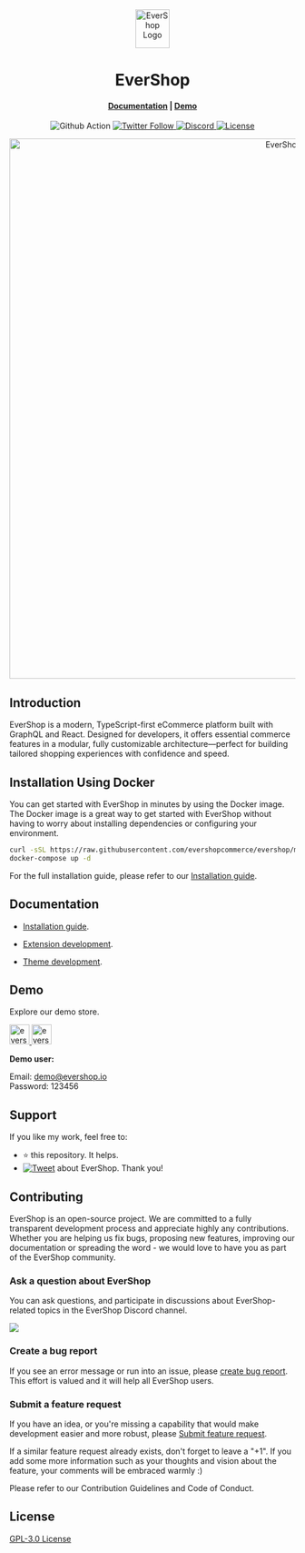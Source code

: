 <p>&nbsp;&nbsp;&nbsp;&nbsp;&nbsp;&nbsp;</p>
<p align="center">
<img width="60" height="68" alt="EverShop Logo" src="https://edas-hz.oss-cn-hangzhou.aliyuncs.com/edas-apps/charts-store/evershop/image/logo-green.png"/>
</p>
<p align="center">
  <h1 align="center">EverShop</h1>
</p>
<h4 align="center">
    <a href="https://evershop.io/docs/development/getting-started/introduction">Documentation</a> |
    <a href="https://demo.evershop.io/">Demo</a>
</h4>

<p align="center">
  <img src="https://edas-hz.oss-cn-hangzhou.aliyuncs.com/edas-apps/charts-store/evershop/image/badge.svg" alt="Github Action">
  <a href="https://twitter.com/evershopjs">
    <img alt="Twitter Follow" src="https://edas-hz.oss-cn-hangzhou.aliyuncs.com/edas-apps/charts-store/evershop/image/evershopjs.svg">
  </a>
  <a href="https://discord.gg/GSzt7dt7RM">
    <img src="https://edas-hz.oss-cn-hangzhou.aliyuncs.com/edas-apps/charts-store/evershop/image/757179260417867879.svg" alt="Discord">
  </a>
  <a href="https://opensource.org/licenses/GPL-3.0">
    <img src="https://edas-hz.oss-cn-hangzhou.aliyuncs.com/edas-apps/charts-store/evershop/image/License-GPLv3-blue.svg" alt="License">
  </a>
</p>

<p align="center">
<img alt="EverShop" width="950" src="https://edas-hz.oss-cn-hangzhou.aliyuncs.com/edas-apps/charts-store/evershop/image/banner.png"/>
</p>

## Introduction

EverShop is a modern, TypeScript-first eCommerce platform built with GraphQL and React. Designed for developers, it offers essential commerce features in a modular, fully customizable architecture—perfect for building tailored shopping experiences with confidence and speed.

## Installation Using Docker

You can get started with EverShop in minutes by using the Docker image. The Docker image is a great way to get started with EverShop without having to worry about installing dependencies or configuring your environment.

```bash
curl -sSL https://raw.githubusercontent.com/evershopcommerce/evershop/main/docker-compose.yml > docker-compose.yml
docker-compose up -d
```

For the full installation guide, please refer to our [Installation guide](https://evershop.io/docs/development/getting-started/installation-guide).

## Documentation

- [Installation guide](https://evershop.io/docs/development/getting-started/installation-guide).

- [Extension development](https://evershop.io/docs/development/module/create-your-first-extension).

- [Theme development](https://evershop.io/docs/development/theme/theme-overview).

## Demo

Explore our demo store.

<p align="left">
  <a href="https://demo.evershop.io/admin" target="_blank">
    <img alt="evershop-backend-demo" height="35" alt="EverShop Admin Demo" src="https://edas-hz.oss-cn-hangzhou.aliyuncs.com/edas-apps/charts-store/evershop/image/evershop-demo-back.png"/>
  </a>
  <a href="https://demo.evershop.io/" target="_blank">
    <img alt="evershop-store-demo" height="35" alt="EverShop Store Demo" src="https://edas-hz.oss-cn-hangzhou.aliyuncs.com/edas-apps/charts-store/evershop/image/evershop-demo-front.png"/>
  </a>
</p>
<b>Demo user:</b>

Email: demo@evershop.io<br/>
Password: 123456

## Support

If you like my work, feel free to:

- ⭐ this repository. It helps.
- [![Tweet](https://edas-hz.oss-cn-hangzhou.aliyuncs.com/edas-apps/charts-store/evershop/image/shields.io.svg)][tweet] about EverShop. Thank you!

[tweet]: https://twitter.com/intent/tweet?url=https%3A%2F%2Fgithub.com%2Fevershopcommerce%2Fevershop&text=Awesome%20React%20Ecommerce%20Project&hashtags=react,ecommerce,expressjs,graphql

## Contributing

EverShop is an open-source project. We are committed to a fully transparent development process and appreciate highly any contributions. Whether you are helping us fix bugs, proposing new features, improving our documentation or spreading the word - we would love to have you as part of the EverShop community.

### Ask a question about EverShop

You can ask questions, and participate in discussions about EverShop-related topics in the EverShop Discord channel.

<a href="https://discord.gg/GSzt7dt7RM"><img src="https://edas-hz.oss-cn-hangzhou.aliyuncs.com/edas-apps/charts-store/evershop/image/discord_banner_github.svg" /></a>

### Create a bug report

If you see an error message or run into an issue, please [create bug report](https://github.com/evershopcommerce/evershop/issues/new). This effort is valued and it will help all EverShop users.


### Submit a feature request

If you have an idea, or you're missing a capability that would make development easier and more robust, please [Submit feature request](https://github.com/evershopcommerce/evershop/issues/new).

If a similar feature request already exists, don't forget to leave a "+1".
If you add some more information such as your thoughts and vision about the feature, your comments will be embraced warmly :)


Please refer to our Contribution Guidelines and Code of Conduct.

## License

[GPL-3.0 License](https://github.com/evershopcommerce/evershop/blob/main/LICENSE)
